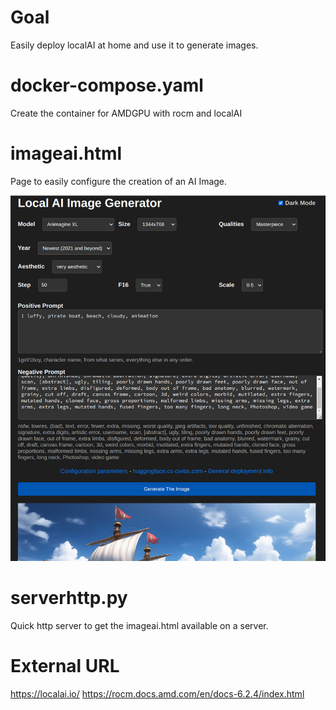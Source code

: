 # Goal

Easily deploy localAI at home and use it to generate images.

# docker-compose.yaml

Create the container for AMDGPU with rocm and localAI

# imageai.html

Page to easily configure the creation of an AI Image.

![image](https://github.com/aginies/ai/blob/774865c449736b9cef8f41f49cb5a3734fc5d060/images/imageai.jpg)

# serverhttp.py

Quick http server to get the imageai.html available on a server.

# External URL

https://localai.io/
https://rocm.docs.amd.com/en/docs-6.2.4/index.html
